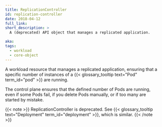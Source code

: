 ```yaml
---
title: ReplicationController
id: replication-controller
date: 2018-04-12
full_link:
short_description: >
  A (deprecated) API object that manages a replicated application.

aka:
tags:
  - workload
  - core-object
---
```


A workload resource that manages a replicated application, ensuring that
a specific number of instances of a {{< glossary_tooltip text="Pod" term_id="pod" >}} are running.

<!--more-->

The control plane ensures that the defined number of Pods are running, even if some
Pods fail, if you delete Pods manually, or if too many are started by mistake.

{{< note >}}
ReplicationController is deprecated. See
{{< glossary_tooltip text="Deployment" term_id="deployment" >}}, which is similar.
{{< /note >}}
